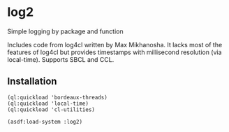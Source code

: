 # log2
Simple logging by package and function

Includes code from log4cl written by Max Mikhanosha. It lacks most of the features of log4cl but provides timestamps with millisecond resolution (via local-time). Supports SBCL and CCL.

## Installation

```
(ql:quickload 'bordeaux-threads)
(ql:quickload 'local-time)
(ql:quickload 'cl-utilities)

(asdf:load-system :log2)
```
